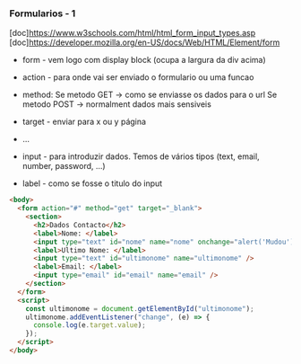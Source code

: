 ### Formularios - 1

[doc]https://www.w3schools.com/html/html_form_input_types.asp
[doc]https://developer.mozilla.org/en-US/docs/Web/HTML/Element/form

- form - vem logo com display block (ocupa a largura da div acima)
- action - para onde vai ser enviado o formulario ou uma funcao
- method:
  Se metodo GET -> como se enviasse os dados para o url
  Se metodo POST -> normalment dados mais sensiveis
- target - enviar para x ou y página
- ...

- input - para introduzir dados. Temos de vários tipos (text, email, number, password, ...)
- label - como se fosse o titulo do input

```html
<body>
  <form action="#" method="get" target="_blank">
    <section>
      <h2>Dados Contacto</h2>
      <label>Nome: </label>
      <input type="text" id="nome" name="nome" onchange="alert('Mudou')" />
      <label>Ultimo Nome: </label>
      <input type="text" id="ultimonome" name="ultimonome" />
      <label>Email: </label>
      <input type="email" id="email" name="email" />
    </section>
  </form>
  <script>
    const ultimonome = document.getElementById("ultimonome");
    ultimonome.addEventListener("change", (e) => {
      console.log(e.target.value);
    });
  </script>
</body>
```
